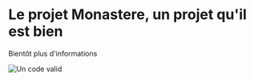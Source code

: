 # Le projet Monastere, un projet qu'il est bien
Bientôt plus d'informations

![Un code valid](https://giphy.com/embed/bi6RQ5x3tqoSI)
